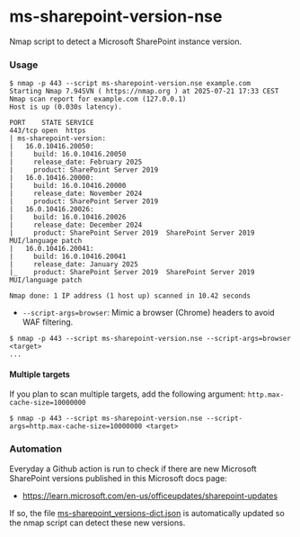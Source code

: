 # ms-sharepoint-version-nse
 Nmap script to detect a Microsoft SharePoint instance version. 

### Usage
```
$ nmap -p 443 --script ms-sharepoint-version.nse example.com
Starting Nmap 7.94SVN ( https://nmap.org ) at 2025-07-21 17:33 CEST
Nmap scan report for example.com (127.0.0.1)
Host is up (0.030s latency).

PORT    STATE SERVICE
443/tcp open  https
| ms-sharepoint-version: 
|   16.0.10416.20050: 
|     build: 16.0.10416.20050
|     release_date: February 2025
|     product: SharePoint Server 2019
|   16.0.10416.20000: 
|     build: 16.0.10416.20000
|     release_date: November 2024
|     product: SharePoint Server 2019
|   16.0.10416.20026: 
|     build: 16.0.10416.20026
|     release_date: December 2024
|     product: SharePoint Server 2019  SharePoint Server 2019 MUI/language patch
|   16.0.10416.20041: 
|     build: 16.0.10416.20041
|     release_date: January 2025
|_    product: SharePoint Server 2019  SharePoint Server 2019 MUI/language patch

Nmap done: 1 IP address (1 host up) scanned in 10.42 seconds

```

* `--script-args=browser`:
Mimic a browser (Chrome) headers to avoid WAF filtering.
```
$ nmap -p 443 --script ms-sharepoint-version.nse --script-args=browser <target>
...
```

#### Multiple targets
If you plan to scan multiple targets, add the following argument: `http.max-cache-size=10000000`

```
$ nmap -p 443 --script ms-sharepoint-version.nse --script-args=http.max-cache-size=10000000 <target>
```

### Automation
Everyday a Github action is run to check if there are new Microsoft SharePoint versions published in this Microsoft docs page: 
* https://learn.microsoft.com/en-us/officeupdates/sharepoint-updates

If so, the file [ms-sharepoint_versions-dict.json](./ms-sharepoint_versions-dict.json) is automatically updated so the nmap script can detect these new versions.

